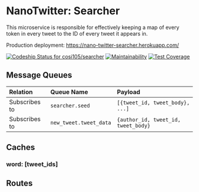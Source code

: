 # NanoTwitter: Searcher

This microservice is responsible for effectively keeping a map of every token in every tweet to the ID of every tweet it appears in.

Production deployment: https://nano-twitter-searcher.herokuapp.com/

[![Codeship Status for cosi105/searcher](https://app.codeship.com/projects/a08bef20-4aae-0137-111f-3ef76e2b4548/status?branch=master)](https://app.codeship.com/projects/338620)
[![Maintainability](https://api.codeclimate.com/v1/badges/4cc4fb45232fbd957657/maintainability)](https://codeclimate.com/github/cosi105/searcher/maintainability)
[![Test Coverage](https://api.codeclimate.com/v1/badges/4cc4fb45232fbd957657/test_coverage)](https://codeclimate.com/github/cosi105/searcher/test_coverage)

## Message Queues

| Relation      | Queue Name             | Payload                             |
| :------------ | :--------------------- | :---------------------------------- |
| Subscribes to | `searcher.seed`        | `[{tweet_id, tweet_body}, ...]`     |
| Subscribes to | `new_tweet.tweet_data` | `{author_id, tweet_id, tweet_body}` |

## Caches

### word: [tweet_ids]

## Routes
